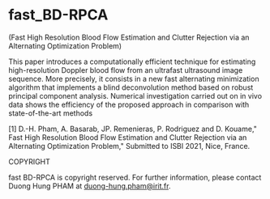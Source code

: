 # fast_BD-RPCA
 
(Fast High Resolution Blood Flow Estimation and Clutter Rejection via an Alternating Optimization Problem)

This paper introduces a computationally efficient technique for estimating high-resolution Doppler blood flow from an ultrafast ultrasound image sequence. More precisely, it consists in a new fast alternating minimization algorithm that implements a blind deconvolution method based on robust principal component analysis. Numerical investigation carried out on in vivo data shows the efficiency of the proposed approach in comparison with state-of-the-art methods

[1] D.-H. Pham, A. Basarab, JP. Remenieras, P. Rodriguez and D. Kouame," Fast High Resolution Blood Flow Estimation and Clutter Rejection via an Alternating Optimization Problem," Submitted to ISBI 2021, Nice, France.

COPYRIGHT

fast BD-RPCA is copyright reserved. For further information, please contact Duong Hung PHAM at duong-hung.pham@irit.fr.